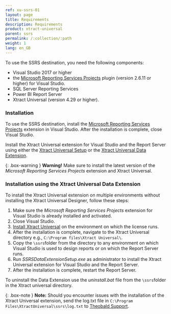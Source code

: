 ```yaml
---
ref: xu-ssrs-01
layout: page
title: Requirements
description: Requirements
product: xtract-universal
parent: ssrs
permalink: /:collection/:path
weight: 1
lang: en_GB
---
```


To use the SSRS destination, you need the following components:

- Visual Studio 2017 or higher
- the [Microsoft Reporting Services Projects](https://marketplace.visualstudio.com/items?itemName=ProBITools.MicrosoftReportProjectsforVisualStudio) plugin (version 2.6.11 or higher) for Visual Studio.
- SQL Server Reporting Services
- Power BI Report Server
- Xtract Universal (version 4.29 or higher).

### Installation

To use the SSRS destination, install the [Microsoft Reporting Services Projects](https://marketplace.visualstudio.com/items?itemName=ProBITools.MicrosoftReportProjectsforVisualStudio)
extension in Visual Studio. After the installation is complete, close Visual Studio.

Install the Xtract Universal extension for Visual Studio and the Report Server using either the [Xtract Universal Setup](../../introduction/installation-and-update) or the [Xtract Universal Data Extension](./requirements#installation-using-the-xtract-universal-data-extension).
 
 {: .box-warning }
**Warning!** Make sure to install the latest version of the *Microsoft Reporting Services Projects* extension and Xtract Universal.  

### Installation using the Xtract Universal Data Extension

To install the Xtract Universal extension on multiple environments without installing the Xtract Universal Designer, follow these steps:

1. Make sure the *Microsoft Reporting Services Projects* extension for Visual Studio is already installed and activated. 
2. Close Visual Studio.
2. [Install Xtract Universal](../../introduction/installation-and-update) on the environment on which the license runs.
2. After the installation is complete, navigate to the Xtract Universal directory e.g., `C:\Program files\Xtract Universal\`.
3. Copy the `\ssrs`folder from the directory to any environment on which Visual Studio is used to design reports or on which the Report Server runs.
4. Run *SSRSDataExtensionSetup.exe* as administrator to install the Xtract Universal extension for Visual Studio and the Report Server. 
5. After the installation is complete, restart the Report Server.

To uninstall the Data Extension use the *uninstall.bat* file from the `\ssrs`folder in the Xtract universal directory.  

{: .box-note }
**Note:** Should you encounter issues with the installation of the Xtract Universal extension, send the log.txt file in `C:\Program Files\XtractUniversal\ssrs\log.txt` to [Theobald Support](mailto:support@theobald-software.com).


<!--- After installation of Xtract Universal the setup creates the following entries and extensions in the Alteryx installation directory:
- `Alteryx\Settings\AdditionalPlugins\XtractUniversal.ini`
- `Alteryx\bin\RuntimeData\icons\categories\XtractUniversal.png`
- `Alteryx\bin\RuntimeData\DefaultSettings.xml`
--->
